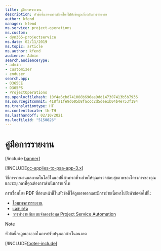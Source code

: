 ```yaml
---
title: คู่มือการรายงาน
description: หัวข้อนี้แสดงการเชื่อมโยงไปยังข้อมูลเกี่ยวกับการรายงาน
author: kfend
manager: kfend
ms.service: project-operations
ms.custom:
- dyn365-projectservice
ms.date: 02/11/2019
ms.topic: article
ms.author: kfend
audience: Admin
search.audienceType:
- admin
- customizer
- enduser
search.app:
- D365CE
- D365PS
- ProjectOperations
ms.openlocfilehash: 10f4a6cbd741008b696ae9dd147307413b5b7936
ms.sourcegitcommit: 418fa1fe9d605b8faccc2d5dee1b04b4e753f194
ms.translationtype: HT
ms.contentlocale: th-TH
ms.lasthandoff: 02/10/2021
ms.locfileid: "5150826"
---
```

# <a name="reporting-guide"></a>คู่มือการรายงาน

[!include [banner](../../includes/psa-now-project-operations.md)]

[!INCLUDE[cc-applies-to-psa-app-3.x](../../includes/cc-applies-to-psa-app-3x.md)]

วิธีการรายงานและเทคโนโลยีในแอปนี้สามารถที่จะช่วยให้คุณตรวจสอบสุขภาพของโครงการของคุณ และระบุเวลาที่คุณต้องการดำเนินการแก้ไข 

การเชื่อมโยง PDF ที่ก่อนหน้านี้ในหัวข้อนี้ได้ถูกเอาออกและมีการย้ายเนื้อหาไปยังหัวข้อต่อไปนี้:

- [โฮมเพจการรายงาน](../reports-reporting-dynamics-365-project-service.md)
- [แดชบอร์ด](../reports-dashboards.md)
- [การทำงานกับแบบจำลองข้อมูล Project Service Automation](../reports-working-project-service-data-model.md)

> [!NOTE]
> หัวข้อนี้จะถูกเอาออกในการปรับปรุงเอกสารในอนาคต 


[!INCLUDE[footer-include](../../includes/footer-banner.md)]